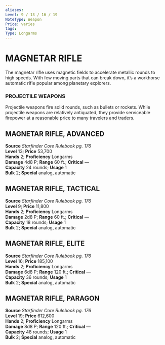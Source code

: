 ```yaml
---
aliases: 
Level: 9 / 13 / 16 / 19
NoteType: Weapon
Price: varies
tags: 
Type: Longarms
---
```

# MAGNETAR RIFLE

The magnetar rifle uses magnetic fields to accelerate metallic rounds to high speeds. With few moving parts that can break down, it’s a workhorse automatic rifle popular among planetary explorers.

### PROJECTILE WEAPONS

Projectile weapons fire solid rounds, such as bullets or rockets. While projectile weapons are relatively antiquated, they provide serviceable firepower at a reasonable price to many travelers and traders.  

##  MAGNETAR RIFLE, ADVANCED

**Source** _Starfinder Core Rulebook pg. 176_  
**Level** 13; **Price** 53,700  
**Hands** 2; **Proficiency** Longarms  
**Damage** 4d8 P; **Range** 60 ft.; **Critical** —  
**Capacity** 24 rounds; **Usage** 1  
**Bulk** 2; **Special** analog, automatic

##  MAGNETAR RIFLE, TACTICAL

**Source** _Starfinder Core Rulebook pg. 176_  
**Level** 9; **Price** 11,800  
**Hands** 2; **Proficiency** Longarms  
**Damage** 2d8 P; **Range** 60 ft.; **Critical** —  
**Capacity** 18 rounds; **Usage** 1  
**Bulk** 2; **Special** analog, automatic

##  MAGNETAR RIFLE, ELITE

**Source** _Starfinder Core Rulebook pg. 176_  
**Level** 16; **Price** 185,100  
**Hands** 2; **Proficiency** Longarms  
**Damage** 6d8 P; **Range** 120 ft.; **Critical** —  
**Capacity** 36 rounds; **Usage** 1  
**Bulk** 2; **Special** analog, automatic

##  MAGNETAR RIFLE, PARAGON

**Source** _Starfinder Core Rulebook pg. 176_  
**Level** 19; **Price** 612,600  
**Hands** 2; **Proficiency** Longarms  
**Damage** 8d8 P; **Range** 120 ft.; **Critical** —  
**Capacity** 48 rounds; **Usage** 1  
**Bulk** 2; **Special** analog, automatic
